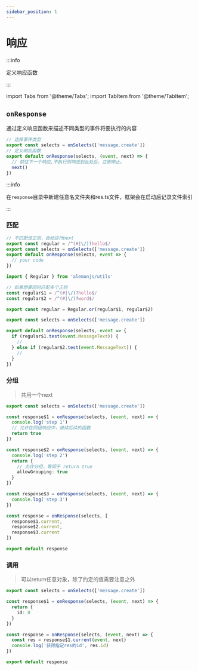 ```yaml
---
sidebar_position: 1
---
```


# 响应

:::info

定义响应函数

:::

import Tabs from '@theme/Tabs';
import TabItem from '@theme/TabItem';

## `onResponse`

通过定义响应函数来描述不同类型的事件将要执行的内容

```ts title="src/response/**/*/res.ts"
// 选择事件类型
export const selects = onSelects(['message.create'])
// 定义响应函数
export default onResponse(selects, (event, next) => {
  // 前往下一个响应,不执行则响应到此处后，立即停止。
  next()
})
```

:::info

在`response`目录中新建任意名文件夹和res.ts文件，框架会在启动后记录文件索引

:::

### 匹配

```ts title="src/response/**/*/res.ts"
// 不匹配该正则，自动进行next
export const regular = /^(#|\/)?hello$/
export const selects = onSelects(['message.create'])
export default onResponse(selects, event => {
  // your code
})
```

```ts title="src/response/**/*/res.ts"
import { Regular } from 'alemonjs/utils'

// 如果想要同时匹配多个正则
const regular$1 = /^(#|\/)?hello$/
const regular$2 = /^(#|\/)?word$/

export const regular = Regular.or(regular$1, regular$2)

export const selects = onSelects(['message.create'])

export default onResponse(selects, event => {
  if (regular$1.test(event.MessageText)) {
    //
  } else if (regular$2.test(event.MessageText)) {
    //
  }
})
```

### 分组

> 共用一个next

```ts
export const selects = onSelects(['message.create'])

const response$1 = onResponse(selects, (event, next) => {
  console.log('step 1')
  // 允许在同组响应中，继续后续的函数
  return true
})

const response$2 = onResponse(selects, (event, next) => {
  console.log('step 2')
  return {
    // 允许分组，等同于 return true
    allowGrouping: true
  }
})

const response$3 = onResponse(selects, (event, next) => {
  console.log('step 3')
})

const response = onResponse(selects, [
  response$1.current,
  response$2.current,
  response$3.current
])

export default response
```

### 调用

> 可以return任意对象，除了约定的值需要注意之外

```ts
export const selects = onSelects(['message.create'])

const response$1 = onResponse(selects, (event, next) => {
  return {
    id: 0
  }
})

const response = onResponse(selects, (event, next) => {
  const res = response$1.current(event, next)
  console.log('获得指定res的id', res.id)
})

export default response
```
